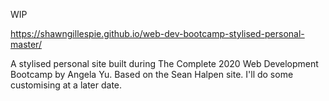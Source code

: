WIP

https://shawngillespie.github.io/web-dev-bootcamp-stylised-personal-master/

A stylised personal site built during The Complete 2020 Web Development Bootcamp by Angela Yu. Based on the Sean Halpen site.
I'll do some customising at a later date.
